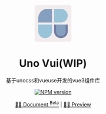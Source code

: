 <p align="center">
  <img src="./public/logo.png" style="width: 100px;"/>
  <h1 align="center">Uno Vui(WIP)</h1>
  <p align="center">基于unocss和vueuse开发的vue3组件库</p>
</p>
<p align="center">
  <a href="https://www.npmjs.com/package/uno-vui">
    <img src="https://img.shields.io/npm/v/uno-vui?color=c95f8b&amp;label=" alt="NPM version">
  </a>
</p>
<p align="center">
  <a href="https://uno-vui.netlify.app">🧑‍💻 Document <sup>Beta</sup></a> |
  <a href="">🤹‍♂️ Preview</a>
</p>